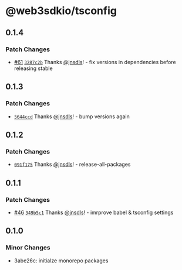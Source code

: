 # @web3sdkio/tsconfig

## 0.1.4

### Patch Changes

- [#61](https://github.com/web3sdkio/web3/pull/61) [`3287c2b`](https://github.com/web3sdkio/web3/commit/3287c2b0f233332fe4a095f973deed8efab91db6) Thanks [@jnsdls](https://github.com/jnsdls)! - fix versions in dependencies before releasing stable

## 0.1.3

### Patch Changes

- [`5644ccd`](https://github.com/web3sdkio/web3/commit/5644ccd3ee2ff330e4e5840d3266033376750117) Thanks [@jnsdls](https://github.com/jnsdls)! - bump versions again

## 0.1.2

### Patch Changes

- [`091f175`](https://github.com/web3sdkio/web3/commit/091f1758604d40e825ea28a13c2699d67bc75d8c) Thanks [@jnsdls](https://github.com/jnsdls)! - release-all-packages

## 0.1.1

### Patch Changes

- [#46](https://github.com/web3sdkio/web3/pull/46) [`349b5c1`](https://github.com/web3sdkio/web3/commit/349b5c1e028a06616d40de84257fd8d1cf05df83) Thanks [@jnsdls](https://github.com/jnsdls)! - imrprove babel & tsconfig settings

## 0.1.0

### Minor Changes

- 3abe26c: initialze monorepo packages
